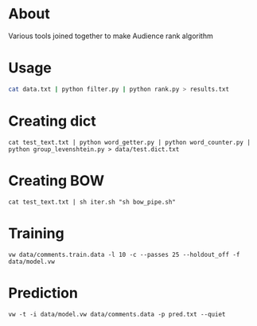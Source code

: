 About
=====
Various tools joined together to make Audience rank algorithm

Usage
=====
```bash
cat data.txt | python filter.py | python rank.py > results.txt
```

Creating dict
=============
`cat test_text.txt | python word_getter.py | python word_counter.py | python group_levenshtein.py > data/test.dict.txt`

Creating BOW
============
`cat test_text.txt | sh iter.sh "sh bow_pipe.sh"`

Training
========
`vw data/comments.train.data -l 10 -c --passes 25 --holdout_off -f data/model.vw`

Prediction
==========
`vw -t -i data/model.vw data/comments.data -p pred.txt --quiet`